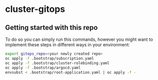 # cluster-gitops

## Getting started with this repo

<!-- Press the `Use This Template` button at the right top corner of this page and follow the github instructions to create a detached copy of this repo.

Once you have a copy of this repo in your organization, you have to seed your Hub cluster to point to this repo. -->

To do so you can simply run this commands, however you might want to implement these steps in different ways in your environment:

```sh
export gitops_repo=<your newly created repo>
oc apply -f .bootstrap/subscription.yaml
oc apply -f .bootstrap/cluster-rolebinding.yaml
oc apply -f .bootstrap/argocd.yaml
envsubst < .bootstrap/root-application.yaml | oc apply -f -
```